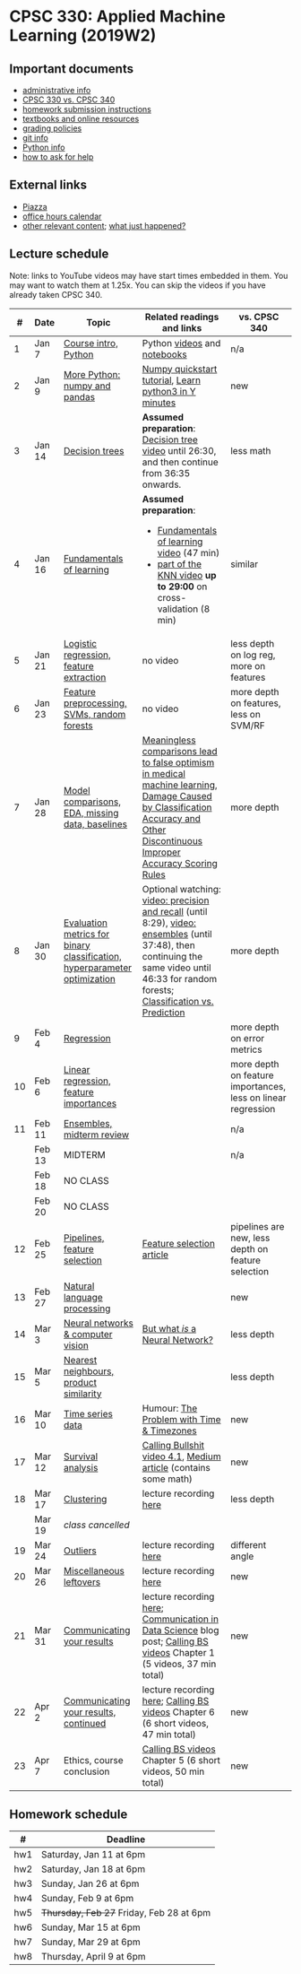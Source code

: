 # CPSC 330: Applied Machine Learning (2019W2)

## Important documents

* [administrative info](docs/course_info.md)
* [CPSC 330 vs. CPSC 340](docs/330_vs_340.md)
* [homework submission instructions](docs/homework_instructions.md)
* [textbooks and online resources](docs/resources.md)
* [grading policies](docs/grades.md)
* [git info](docs/git_installation.md)
* [Python info](docs/python_info.md)
* [how to ask for help](docs/asking_for_help.md)

## External links

* [Piazza](https://piazza.com/class/k1gx4b3djbv3ph)
* [office hours calendar](http://www.cs.ubc.ca/~mgelbart/calendar.html)
* [other relevant content](https://www.youtube.com/watch?v=dQw4w9WgXcQ); [what just happened?](https://en.wikipedia.org/wiki/Rickrolling)

## Lecture schedule

Note: links to YouTube videos may have start times embedded in them. You may want to watch them at 1.25x. You can skip the videos if you have already taken CPSC 340.

| # | Date | Topic | Related readings and links | vs. CPSC 340 |
|---|--------|--------|---------------------------|--------------------|
| 1 | Jan 7 | [Course intro, Python](lectures/01_syllabus-and-python.ipynb) | Python [videos](https://www.youtube.com/playlist?list=PLWmXHcz_53Q26aQzhknaT3zwWvl7w8wQE) and [notebooks](https://github.com/UBC-MDS/DSCI_511_prog-dsci) |   n/a
| 2 | Jan 9 | [More Python: numpy and pandas](lectures/02_numpy-pandas.ipynb) | [Numpy quickstart tutorial](https://docs.scipy.org/doc/numpy/user/quickstart.html), [Learn python3 in Y minutes](https://learnxinyminutes.com/docs/python3/) |  new
| 3 | Jan 14 | [Decision trees](lectures/03_decision-trees.ipynb) | **Assumed preparation**: [Decision tree video](https://youtu.be/WYDPYIe3RpQ?t=230) until 26:30, and then continue from 36:35 onwards. | less math
| 4 | Jan 16 | [Fundamentals of learning](lectures/04_fundamentals-of-learning.ipynb) | **Assumed preparation**: <ul><li>[Fundamentals of learning video](https://youtu.be/dPm-KTrJlFU?t=183) (47 min) <li>[part of the KNN video](https://youtu.be/JRF6oELLn0M?t=1248) **up to 29:00** on cross-validation (8 min)</ul> | similar
| 5 | Jan 21 | [Logistic regression, feature extraction](lectures/05_countvec-and-logreg.ipynb) | no video | less depth on log reg, more on features
| 6 | Jan 23 | [Feature preprocessing, SVMs, random forests](lectures/06_feature-preprocessing.ipynb) | no video  | more depth on features, less on SVM/RF
| 7 | Jan 28 | [Model comparisons, EDA, missing data, baselines](lectures/07_census-data.ipynb) | [Meaningless comparisons lead to false optimism in medical machine learning](https://arxiv.org/pdf/1707.06289.pdf), [Damage Caused by Classification Accuracy and Other Discontinuous Improper Accuracy Scoring Rules](https://www.fharrell.com/post/class-damage/) | more depth
| 8 | Jan 30 | [Evaluation metrics for binary classification, hyperparameter optimization](lectures/08_classification-metrics-hyperopt.ipynb) | Optional watching: [video: precision and recall](https://youtu.be/3SD6fgNGZSo?t=214) (until 8:29), [video: ensembles](https://youtu.be/3SD6fgNGZSo?t=1386) (until 37:48), then continuing the same video until 46:33 for random forests; [Classification vs. Prediction](https://www.fharrell.com/post/classification/) | more depth
| 9 | Feb 4 | [Regression](lectures/09_regression-housing-data.ipynb) | |  more depth on error metrics
| 10 | Feb 6 | [Linear regression, feature importances](lectures/10_feature-importances.ipynb)  |  | more depth on feature importances, less on linear regression
| 11 | Feb 11 | [Ensembles, midterm review](lectures/11_ensembles-review.ipynb) |  | n/a
|    | Feb 13 | MIDTERM | |  n/a
|    | Feb 18 | NO CLASS ||
|    | Feb 20 | NO CLASS | |
| 12 | Feb 25 | [Pipelines, feature selection](lectures/12_feature-selection-pipelines.ipynb) | [Feature selection article](https://towardsdatascience.com/feature-selection-techniques-in-machine-learning-with-python-f24e7da3f36e) | pipelines are new, less depth on feature selection
| 13 | Feb 27 | [Natural language processing](lectures/13_natural-language-processing.ipynb) |  |  new
| 14 | Mar 3 | [Neural networks & computer vision](lectures/14_neural-nets-computer-vision.ipynb) | [But what _is_ a Neural Network?](https://www.youtube.com/watch?v=aircAruvnKk&list=PLZHQObOWTQDNU6R1_67000Dx_ZCJB-3pi) | less depth
| 15 | Mar 5 | [Nearest neighbours, product similarity](lectures/15_nearest-neighbours.ipynb) | | less depth
| 16 | Mar 10 | [Time series data](lectures/16_time-series-data.ipynb) | Humour: [The Problem with Time & Timezones](https://www.youtube.com/watch?v=-5wpm-gesOY) | new 
| 17 | Mar 12 | [Survival analysis](lectures/17_survival-analysis.ipynb) | [Calling Bullshit video 4.1](https://www.youtube.com/watch?v=ITWQ5psx9Sw&list=PLPnZfvKID1Sje5jWxt-4CSZD7bUI4gSPS&index=19&t=0s), [Medium article](https://towardsdatascience.com/survival-analysis-intuition-implementation-in-python-504fde4fcf8e) (contains some math) | new
| 18 | Mar 17 | [Clustering](lectures/18_clustering.ipynb) | lecture recording [here](https://ca.bbcollab.com/collab/ui/session/playback/load/2236b6e36c9b4d2e8da9e3c7503e63b3) | less depth
|    | Mar 19 | _class cancelled_ | | 
| 19 | Mar 24 | [Outliers](lectures/19_outliers.ipynb) | lecture recording [here](https://ca-lti.bbcollab.com/recording/8ea3c694cafd4ea4976421d712e5c5c7) | different angle
| 20 | Mar 26 | [Miscellaneous leftovers](lectures/20_miscellaneous-leftovers.ipynb) | lecture recording [here](https://ca-lti.bbcollab.com/recording/60589c9dd4754a26a9afff38a9cf005a) | new 
| 21 | Mar 31 | [Communicating your results](lectures/21_communication.ipynb) | lecture recording [here](https://ca-lti.bbcollab.com/recording/108b7c5aa8894f0eb4a6f800c0fc3477); [Communication in Data Science](https://ubc-mds.github.io/2017-11-10-DSCI-542-communication/) blog post; [Calling BS videos](https://www.youtube.com/playlist?list=PLPnZfvKID1Sje5jWxt-4CSZD7bUI4gSPS) Chapter 1 (5 videos, 37 min total) |  new
| 22 | Apr 2 | [Communicating your results, continued](lectures/22_communication-continued.ipynb) | lecture recording [here](https://ca-lti.bbcollab.com/recording/2ef8102498bf4ecfa8a6a0568e6e68d8); [Calling BS videos](https://www.youtube.com/playlist?list=PLPnZfvKID1Sje5jWxt-4CSZD7bUI4gSPS) Chapter 6 (6 short videos, 47 min total) | new
| 23 | Apr 7 | Ethics, course conclusion | [Calling BS videos](https://www.youtube.com/playlist?list=PLPnZfvKID1Sje5jWxt-4CSZD7bUI4gSPS) Chapter 5 (6 short videos, 50 min total) | new

## Homework schedule

|  #  | Deadline |
|-----|------|
| hw1 | Saturday, Jan 11 at 6pm |
| hw2 | Saturday, Jan 18 at 6pm |
| hw3 | Sunday, Jan 26 at 6pm |
| hw4 | Sunday, Feb 9 at 6pm |
| hw5 | ~~Thursday, Feb 27~~ Friday, Feb 28 at 6pm |
| hw6 | Sunday, Mar 15 at 6pm |
| hw7 | Sunday, Mar 29 at 6pm |
| hw8 | Thursday, April 9 at 6pm |


